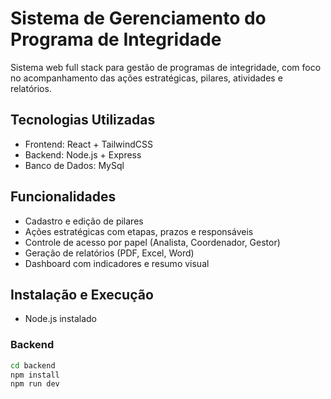 # Sistema de Gerenciamento do Programa de Integridade

Sistema web full stack para gestão de programas de integridade, com foco no acompanhamento das ações estratégicas, pilares, atividades e relatórios.

## Tecnologias Utilizadas
- Frontend: React + TailwindCSS
- Backend: Node.js + Express
- Banco de Dados: MySql

## Funcionalidades
- Cadastro e edição de pilares
- Ações estratégicas com etapas, prazos e responsáveis
- Controle de acesso por papel (Analista, Coordenador, Gestor)
- Geração de relatórios (PDF, Excel, Word)
- Dashboard com indicadores e resumo visual

## Instalação e Execução

- Node.js instalado

### Backend
```bash
cd backend
npm install
npm run dev
